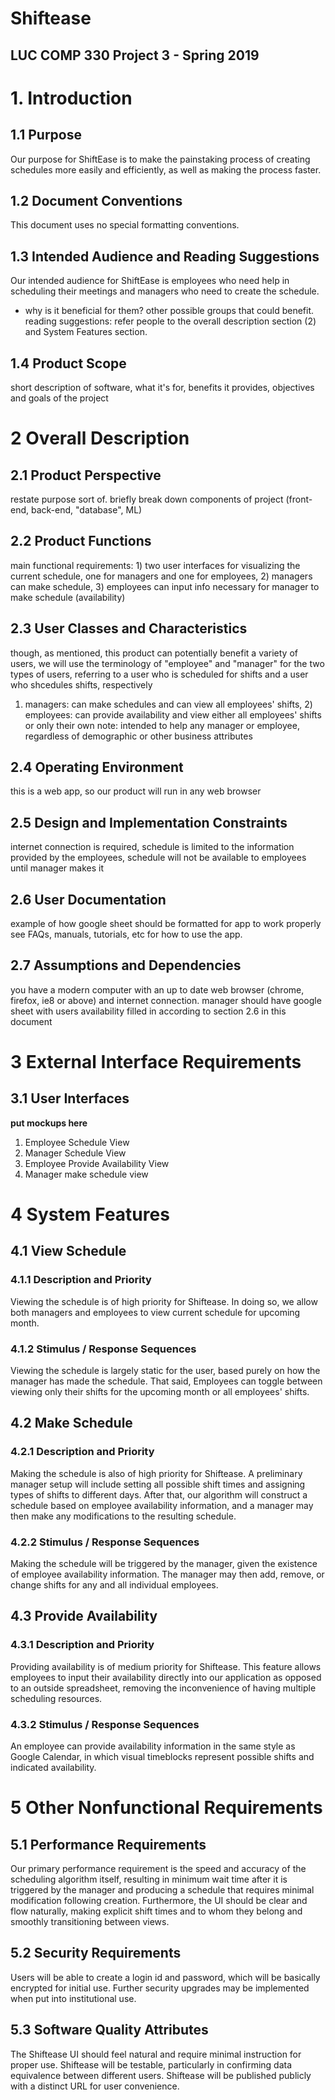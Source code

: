 ﻿# Shiftease

## LUC COMP 330 Project 3 - Spring 2019

# 1. Introduction

## 1.1 Purpose

Our purpose for ShiftEase is to make the painstaking process of creating schedules more easily and efficiently, as well as making the process faster.

## 1.2 Document Conventions

This document uses no special formatting conventions.

## 1.3 Intended Audience and Reading Suggestions

Our intended audience for ShiftEase is employees who need help in scheduling their meetings and managers who need to create the schedule.

- why is it beneficial for them? other possible groups that could benefit.
  reading suggestions: refer people to the overall description section (2) and System Features section.

## 1.4 Product Scope

short description of software, what it's for, benefits it provides, objectives and goals of the project

# 2 Overall Description

## 2.1 Product Perspective

restate purpose sort of. briefly break down components of project (front-end, back-end, "database", ML)

## 2.2 Product Functions

main functional requirements: 1) two user interfaces for visualizing the current schedule, one for managers and one for employees, 2) managers can make schedule, 3) employees can input info necessary for manager to make schedule (availability)

## 2.3 User Classes and Characteristics

though, as mentioned, this product can potentially benefit a variety of users, we will use the terminology of "employee" and "manager" for the two types of users, referring to a user who is scheduled for shifts and a user who shcedules shifts, respectively

1. managers: can make schedules and can view all employees' shifts, 2) employees: can provide availability and view either all employees' shifts or only their own
   note: intended to help any manager or employee, regardless of demographic or other business attributes

## 2.4 Operating Environment

this is a web app, so our product will run in any web browser

## 2.5 Design and Implementation Constraints

internet connection is required, schedule is limited to the information provided by the employees, schedule will not be available to employees until manager makes it

## 2.6 User Documentation

example of how google sheet should be formatted for app to work properly
see FAQs, manuals, tutorials, etc for how to use the app.

## 2.7 Assumptions and Dependencies

you have a modern computer with an up to date web browser (chrome, firefox, ie8 or above) and internet connection.
manager should have google sheet with users availability filled in according to section 2.6 in this document

# 3 External Interface Requirements

## 3.1 User Interfaces

**put mockups here**

1. Employee Schedule View
2. Manager Schedule View
3. Employee Provide Availability View
4. Manager make schedule view

# 4 System Features

## 4.1 View Schedule

### 4.1.1 Description and Priority

Viewing the schedule is of high priority for Shiftease. In doing so, we allow both managers and employees to view current schedule for upcoming month.

### 4.1.2 Stimulus / Response Sequences

Viewing the schedule is largely static for the user, based purely on how the manager has made the schedule. That said, Employees can toggle between viewing only their shifts for the upcoming month or all employees' shifts.

## 4.2 Make Schedule

### 4.2.1 Description and Priority

Making the schedule is also of high priority for Shiftease. A preliminary manager setup will include setting all possible shift times and assigning types of shifts to different days. After that, our algorithm will construct a schedule based on employee availability information, and a manager may then make any modifications to the resulting schedule.

### 4.2.2 Stimulus / Response Sequences

Making the schedule will be triggered by the manager, given the existence of employee availability information. The manager may then add, remove, or change shifts for any and all individual employees.

## 4.3 Provide Availability

### 4.3.1 Description and Priority

Providing availability is of medium priority for Shiftease. This feature allows employees to input their availability directly into our application as opposed to an outside spreadsheet, removing the inconvenience of having multiple scheduling resources.

### 4.3.2 Stimulus / Response Sequences

An employee can provide availability information in the same style as Google Calendar, in which visual timeblocks represent possible shifts and indicated availability.

# 5 Other Nonfunctional Requirements

## 5.1 Performance Requirements

Our primary performance requirement is the speed and accuracy of the scheduling algorithm itself, resulting in minimum wait time after it is triggered by the manager and producing a schedule that requires minimal modification following creation. Furthermore, the UI should be clear and flow naturally, making explicit shift times and to whom they belong and smoothly transitioning between views.

## 5.2 Security Requirements

Users will be able to create a login id and password, which will be basically encrypted for initial use. Further security upgrades may be implemented when put into institutional use.

## 5.3 Software Quality Attributes

The Shiftease UI should feel natural and require minimal instruction for proper use. Shiftease will be testable, particularly in confirming data equivalence between different users. Shiftease will be published publicly with a distinct URL for user convenience.
